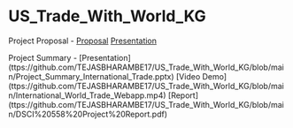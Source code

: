 # US_Trade_With_World_KG

Project Proposal - 
[Proposal](https://github.com/TEJASBHARAMBE17/US_Trade_With_World_KG/blob/main/Project%20Proposal.pdf)
[Presentation](https://github.com/TEJASBHARAMBE17/US_Trade_With_World_KG/blob/main/Proposal_International_Trade_KG.pptx)

Project Summary -
[Presentation] (ttps://github.com/TEJASBHARAMBE17/US_Trade_With_World_KG/blob/main/Project_Summary_International_Trade.pptx)
[Video Demo] (ttps://github.com/TEJASBHARAMBE17/US_Trade_With_World_KG/blob/main/International_World_Trade_Webapp.mp4)
[Report] (ttps://github.com/TEJASBHARAMBE17/US_Trade_With_World_KG/blob/main/DSCI%20558%20Project%20Report.pdf)
